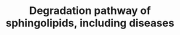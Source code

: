 ---
annotations:
- type: Pathway Ontology
  value: altered sphingolipid metabolic pathway
- type: Disease Ontology
  value: Tay-Sachs disease
- type: Pathway Ontology
  value: sphingolipid metabolic pathway
- type: Disease Ontology
  value: Niemann-Pick disease
- type: Disease Ontology
  value: Niemann-Pick disease type A
- type: Disease Ontology
  value: gangliosidosis
- type: Disease Ontology
  value: Fabry disease
- type: Disease Ontology
  value: GM2 gangliosidosis
- type: Disease Ontology
  value: Krabbe disease
- type: Disease Ontology
  value: disease
- type: Pathway Ontology
  value: glycosphingolipid metabolic pathway
- type: Disease Ontology
  value: '"GM2 gangliosidosis'
- type: Disease Ontology
  value: metachromatic leukodystrophy
- type: Pathway Ontology
  value: sphingolipid degradation pathway
- type: Disease Ontology
  value: Niemann-Pick disease type B
- type: Pathway Ontology
  value: lacto-series glycosphingolipid metabolic pathway
- type: Pathway Ontology
  value: sphingolipid biosynthetic pathway
- type: Disease Ontology
  value: Sandhoff disease
- type: Disease Ontology
  value: GM1 gangliosidosis
- type: Disease Ontology
  value: Farber lipogranulomatosis
- type: Disease Ontology
  value: Gaucher's disease
authors:
- DeSl
- Andra
- Egonw
- AdoBioInfo
- IreneHemel
- Khanspers
- Finterly
- Fehrhart
description: Test pathway to include dieases in pathways, in order to deduce biomarkers.
last-edited: 2021-11-30
organisms:
- Homo sapiens
redirect_from:
- /index.php/Pathway:WP4153
- /instance/WP4153
schema-jsonld:
- '@context': https://schema.org/
  '@id': https://wikipathways.github.io/pathways/WP4153.html
  '@type': Dataset
  creator:
    '@type': Organization
    name: WikiPathways
  description: Test pathway to include dieases in pathways, in order to deduce biomarkers.
  keywords:
  - GalCer-beta-galactosidase
  - HEXB
  - GM1-beta-galactosidase (GLB)
  - digalactosylceramide alpha
  - Globoside example 1
  - Sap-A
  - HEXA
  - beta-hexosaminidase A, B
  - acrylsulfatase A
  - sialidase
  - Sphingosine
  - sphingomyelinase
  - glucosylceramide-beta-glucosidase
  - glucosylceramide
  - alpha-galactosidase A
  - GM2
  - sialidase 1
  - GM1a
  - GLB1
  - digalactosylceramide beta
  - sialidase 4
  - GA2
  - 'GM2A '
  - Sulfatide
  - Ceramide
  - GM1-beta-galactosidease (GLB)
  - GM2-activator
  - sialidase 2
  - globotriaosylceramide
  - galactosyl-ceramide
  - sialidase 3
  - acid ceramidase
  - GM3
  - Sap-C
  - Sap-B
  - Globoside
  - digalactosylceramide
  - lactosylceramide
  - Globoside example 2
  - GA1
  - Sphingomyelin
  license: CC0
  name: Degradation pathway of sphingolipids, including diseases
seo: CreativeWork
title: Degradation pathway of sphingolipids, including diseases
wpid: WP4153
---